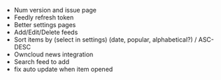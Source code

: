 - Num version and issue page
- Feedly refresh token
- Better settings pages
- Add/Edit/Delete feeds
- Sort items by (select in settings) (date, popular, alphabetical?) / ASC-DESC
- Owncloud news integration
- Search feed to add
- fix auto update when item opened
